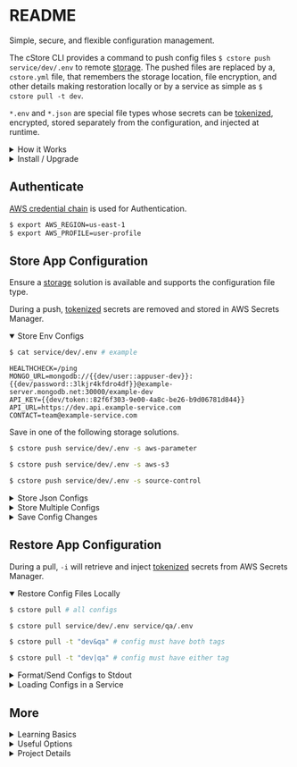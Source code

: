 # README

Simple, secure, and flexible configuration management.

The cStore CLI provides a command to push config files `$ cstore push service/dev/.env` to remote [storage](docs/STORES.md). The pushed files are replaced by a, `cstore.yml` file, that remembers the storage location, file encryption, and other details making restoration locally or by a service as simple as `$ cstore pull -t dev`.

`*.env` and `*.json` are special file types whose secrets can be [tokenized](docs/SECRETS.md), encrypted, stored separately from the configuration, and injected at runtime.

<details>
  <summary>How it Works</summary>

```
├── project
│   ├── components
│   ├── models
│   ├── main.go
│   ├── Dockerfile 
│   ├── cstore.yml (catalog)
│   └── service
│       └── dev
│       │   └── .env (stored)
│       |   └── .cstore (ghost)
│       |   └── fargate.yml
│       |   └── docker-compose.yml
│       │
│       └── prod
│           └── .env (stored)
│           └── .cstore (ghost)
│           └── fargate.yml
│           └── docker-compose.yml
```
The `cstore.yml` catalog and hidden `.cstore` ghost files reference the stored `*.env` files. Secrets no longer need to be checked into source control.

When the repository has been cloned or the project shared, running `$ cstore pull` in the same directory as the `cstore.yml` catalog file or any of the `.cstore` ghost files will locate, download, and decrypt the configuration files to their respective original location restoring the project's environment configuration.

Example: `cstore.yml`
```yml
version: v3
context: project
files:
- path: service/dev/.env
  store: aws-s3
  isRef: false
  type: env
  data:
    AWS_S3_BUCKET: my-bucket
    AWS_STORE_KMS_KEY_ID: ""
    AWS_VAULT_KMS_KEY_ID: aws/secretsmanager
  tags:
  - service
  - dev
  vaults:
    access: env
    secrets: aws-secrets-manager
  versions: []
- path: service/prod/.env
  store: aws-parameter
  isRef: false
  type: env
  data:
    AWS_STORE_KMS_KEY_ID: aws/ssm
    AWS_VAULT_KMS_KEY_ID: aws/secretsmanager
  tags:
  - service
  - prod
  vaults:
    access: env
    secrets: aws-secrets-manager
  versions: []
```

</details>

<details>
  <summary>Install / Upgrade</summary>

| OS |  |
|----|----|
| Mac | `$ sudo curl -L -o  /usr/local/bin/cstore https://github.com/turnerlabs/cstore/releases/download/v3.4.0-alpha/cstore_darwin_amd64 && sudo chmod +x /usr/local/bin/cstore` |
| Linux | `$ sudo curl -L -o  /usr/local/bin/cstore https://github.com/turnerlabs/cstore/releases/download/v3.4.0-alpha/cstore_linux_386 && sudo chmod +x /usr/local/bin/cstore` |
| Windows | `wget https://github.com/turnerlabs/cstore/releases/download/v3.4.0-alpha/cstore_windows_amd64.exe` (add download dir to the PATH environment variable) |

</details>

## Authenticate ##

[AWS credential chain](https://docs.aws.amazon.com/sdk-for-go/v1/developer-guide/configuring-sdk.html) is used for Authentication.

```bash
$ export AWS_REGION=us-east-1
$ export AWS_PROFILE=user-profile
```

## Store App Configuration ##

Ensure a [storage](docs/STORES.md) solution is available and supports the configuration file type.

During a push, [tokenized](docs/SECRETS.md) secrets are removed and stored in AWS Secrets Manager.

<details open>
  <summary>Store Env Configs</summary>

```bash
$ cat service/dev/.env # example
```
```
HEALTHCHECK=/ping
MONGO_URL=mongodb://{{dev/user::appuser-dev}}:{{dev/password::3lkjr4kfdro4df}}@example-server.mongodb.net:30000/example-dev
API_KEY={{dev/token::82f6f303-9e00-4a8c-be26-b9d06781d844}}
API_URL=https://dev.api.example-service.com
CONTACT=team@example-service.com
```

Save in one of the following storage solutions.
```bash
$ cstore push service/dev/.env -s aws-parameter 
```
```bash
$ cstore push service/dev/.env -s aws-s3
```
```bash
$ cstore push service/dev/.env -s source-control
```
</details>

<details>
  <summary>Store Json Configs</summary>

```bash
$ cat service/dev/config.json # example
```
```json
{
    "db_url" : "mongodb://{{dev/user::app_user}}:{{dev/password::4kdnow55jdjnk3nd}}@example-server.mongodb.net:30000/example-dev",
    "api_key": "{{dev/key::82f6f303-9e00-4a8c-be26-b9d06781d844}}",
    "healthcheck": "/ping",
    "contact": "team@example-service.com"
}
```

```bash
$ cstore push service/dev/config.json -s aws-s3
```

</details>

<details>
  <summary>Store Multiple Configs</summary>

```bash
$ cstore push service/dev/.env service/qa/.env
```

Auto discover and push multiple files in `service` folder.
```bash
$ cstore push $(find service -name '*.env')
```
</details>
<details>
  <summary>Save Config Changes</summary>

```bash
$ cstore push # all configs
```
```bash
$ cstore push service/dev/.env service/qa/.env 
```
```bash
$ cstore push -t "dev&qa" # config must have both tags
```
```bash
$ cstore push -t "dev|qa" # config must have either tag
```

</details>

## Restore App Configuration ##

During a pull, `-i` will retrieve and inject [tokenized](docs/SECRETS.md) secrets from AWS Secrets Manager.

<details open="true">
  <summary>Restore Config Files Locally</summary>

```bash
$ cstore pull # all configs
```
```bash
$ cstore pull service/dev/.env service/qa/.env 
```
```bash
$ cstore pull -t "dev&qa" # config must have both tags
```
```bash
$ cstore pull -t "dev|qa" # config must have either tag
```
</details>

<details>
  <summary>Format/Send Configs to Stdout</summary>

```bash
$ cstore pull -t dev -e # raw file contents
```
```bash
$ cstore pull service/dev/.env -g json-object # JSON object format
```
```bash
$ eval $( cstore pull service/dev/.env -g terminal-export ) # export environment variables
```

Output Task Definition JSON [Env](https://docs.aws.amazon.com/AmazonECS/latest/developerguide/task_definition_parameters.html#container_definition_environment)/[Secrets](https://docs.aws.amazon.com/AmazonECS/latest/developerguide/specifying-sensitive-data.html) Formats (`.env`)
```bash
$ cstore pull -t dev -g task-def-env # AWS Task Definition environment
```
```bash
$ cstore pull -t dev -g task-def-secrets --store-command refs # AWS Task Definition secrets
```

</details>

<details>
  <summary>Loading Configs in a Service</summary>

* [Docker Container](docs/DOCKER.md)
* [Lambda Function](docs/LAMBDA.md)
* [Application Memory](docs/LIBRARY.md)

</details>

## More ##

<details>
  <summary>Learning Basics</summary>

* [Terminology](docs/TERMS.md)
* [Storage Solutions](docs/STORES.md)
* [Vault Solutions](docs/VAULTS.md)

| Demo |  |
|---|---|
| [watch](https://youtu.be/vpNii5Y0yNg) | Get Configs With Secrets Injected |

</details>

<details>
  <summary>Useful Options</summary>

* [Tagging Files](docs/TAGGING.md)
* [Storing/Injecting Secrets](docs/SECRETS.md)
* [Versioning Files](docs/VERSIONING.md)
* [Linking Catalogs](docs/LINKING.md)
* [CLI Commands and Flags](docs/CLI.md)
* [S3 Bucket Store Terraform](docs/S3.md)
* [Ghost Files (.cstore)](docs/GHOST.md)
* [Terraform State Files](docs/TERRAFORM.md)
* [Migrate from v1 to v3](docs/MIGRATE.md) (breaking changes)
</details>

<details>
  <summary>Project Details</summary>

* [Goals](docs/GOALS.md)
* [Integration Testing](docs/TESTING.md)
* [Publish Release](docs/PUBLISH.md)
</details>